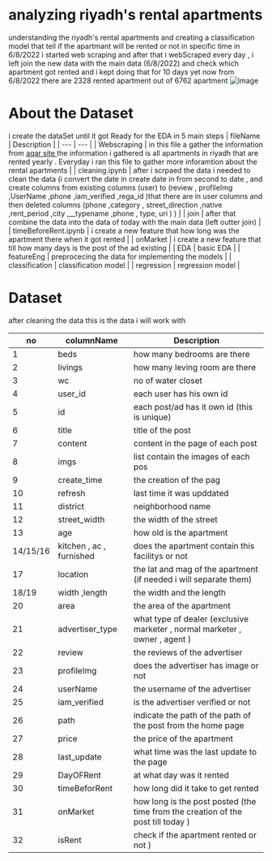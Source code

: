 # analyzing riyadh's rental apartments

understanding the riyadh's rental apartments and creating a classification model that tell if the apartmant will be rented or not in specific time 
in 6/8/2022 i started web scraping and after that i webScraped every day , i left join the new data with the main data (6/8/2022) and check which apartment got rented and i kept doing that for 10 days yet now from 6/8/2022 there are 2328 rented apartment out of 6762 apartment
![image](https://user-images.githubusercontent.com/74616700/185017719-af131382-16ee-45dd-a499-d50b1b305ef8.png)



# About the Dataset

i create the dataSet until it got Ready for the EDA in 5 main steps 
| fileName | Description |
| --- | --- |
| Webscraping | in this file a gather the information from  [aqar site ](sa.aqar.fm) the information i gathered is all apartments in riyadh that are rented yearly . Everyday i ran this file to gather more inforamtion about the rental apartments  |
| cleaning.ipynb | after i scrpaed the data i needed to clean the data (i convert the date in create date in from second to date , and create columns from existing columns (user) to (review ,  profileImg ,UserName ,phone ,iam_verified ,rega_id  )that there are in user columns and then deleted columns (phone ,category , street_direction ,native ,rent_period ,city ,__typename ,phone , type, uri   )  ) |
| join | after that  combine the data into the data of today with the main data (left outter join)  |
| timeBeforeRent.ipynb | i create a new feature that how long was the apartment there when it got rented    |
| onMarket | i create a new feature that  till how many days is the post of the ad existing  |
| EDA | basic EDA |
| featureEng | preprocecing the data for implementing the models |
| classification | classification model |
| regression | regression model |

# Dataset
after cleaning the data this is the data i will work with 


| no | columnName | Description| 
|----------|---------------------------|----------------------------------------------------------------------------------|
| 1 | beds | how many bedrooms are there | 
| 2 | livings | how many leving room are there | 
| 3 | wc | no of water closet | 
| 4 | user_id | each user has his own id |
| 5 | id | each post/ad has it own id (this is unique) |
| 6 | title | title of the post |
| 7 | content | content in the page of each post | 
| 8 | imgs | list contain the images of each pos |
| 9 | create_time | the creation of the pag |
| 10 | refresh | last time it was upddated |
| 11 | district | neighborhood name |
| 12 | street_width | the width of the street |
| 13 | age | how old is the apartment |
| 14/15/16 | kitchen , ac , furnished | does the apartment contain this facilitys or not | 
| 17 | location | the lat and mag of the apartment (if needed i will separate them) | 
| 18/19 | width ,length | the width and the length | 
| 20 | area | the area of the apartment |
| 21 | advertiser_type | what type of dealer (exclusive marketer , normal marketer , owner , agent ) | 
| 22 | review | the reviews of the advertiser |
| 23 | profileImg | does the advertiser has image or not | 
| 24 | userName | the username of the advertiser | 
| 25 | iam_verified | is the advertiser verified or not |
| 26 | path | indicate the path of the path of the post from the home page | 
| 27 | price | the price of the apartment | 
| 28 | last_update | what time was the last update to the page |
| 29 | DayOFRent | at what day was it rented |
| 30 | timeBeforRent | how long did it take to get rented |
| 31 | onMarket | how long is the post posted (the time from the creation of the post till today ) |
| 32 | isRent | check if the apartment rented or not ) |

